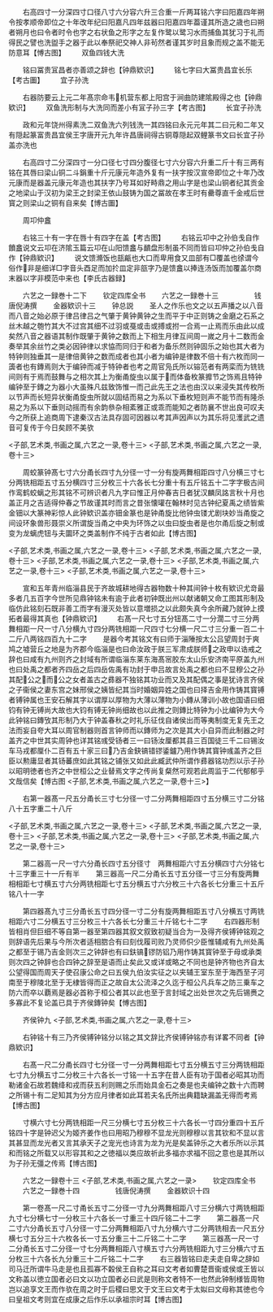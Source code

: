 <!-- { "loadSidebar": true } -->
　　右高四寸一分深四寸口径八寸六分容六升三合重一斤两耳铭六字曰阳嘉四年朔令按孝顺帝即位之十年改年纪曰阳嘉凡四年兹器曰阳嘉四年葢谨其所造之歳也曰朔者朔月也曰令者时令也字之右状鱼之形字之左复作鹭以鹭习水而捕鱼其犹习于礼而得民之譬也洗盥手之器于此以奉祭祀交神人非茍然者谨其岁时且象而规之盖不能无防意耳【愽古图】
　　双鱼四钱大洗

　　铭曰冨贵冝昌者亦善颂之辞也【钟鼎欵识】
　　铭七字曰大冨贵昌宜长乐【考古圗】
　　宜子孙洗

　　右器防要云上元二年髙宗命韦机营东都上阳宫于涧曲防建隂殿得之也【钟鼎欵识】
　　双鱼洗形制与大洗同而差小有冝子孙三字【考古图】
　　长宜子孙洗

　　政和元年饶州得素洗二双鱼洗六列钱洗一其四铭曰永元元年其二曰元和二年又有隠起篆富贵昌宜侯王字唐开元九年许昌唐祠得古铜尊隠起双鲤篆书文曰长宜子孙盖亦洗也

　　右高四寸二分深四寸一分口径七寸四分腹径七寸六分容六升重二斤十有三两有铭在其唇曰梁山铜二斗鋗重十斤元康元年造外复有一扶字按汉宣帝即位之十年乃改元康而是器盖元康元年造也其扶字乃号耳如好畤鼎之用山字是也梁山铜者纪其贡金之地梁山于汉初为梁王之封梁王依山鼓铸为国之冨故在孝王时有罍尊直千金戒后世寳之则梁山之铜有自来矣【博古圗】

　　周卭仲盫

　　右铭三十有一字在唇十有四字在盖【考古图】
　　右铭云卭中之孙伯戋自作饙盫说文云卭在济隂玉篇云卭在山阳馈盫与靧盘形制虽不同而皆曰卭仲之孙伯戋自作【钟鼎欵识】
　　说文馈滫饭也瓿甂也大口而卑用食又皿部有□覆盖也徐谓今俗作非是细详□字音头酉足而加扵皿定非瓿字乃是馈盫以捧连汤饭而加覆盖尔商末器以字非模范中来也【李氏古器録】

　　六艺之一録巻十二下
　　钦定四库全书
　　六艺之一録巻十三　　　　　钱唐倪涛撰
　　金器欵识十三
　　钟总説
　　圣人之作乐也文之以五声播之以八音而八音之始必原于律吕律吕之气肇于黄钟黄钟之生而平于中正则铸之金磨之石系之丝木越之匏竹其大不过宫其细不过羽或戞或击或搏或拊一合焉一止焉而乐由此以成矣然八音之器语其制作既肇于黄钟之数而上下相生月律互间周一嵗之月十二数而金奏举其余丝竹之类必因钟律以求恊而同归于和者为备乐然则钟固乐之始也其大者为特钟则独垂其一是律倍黄钟之数而成者也其小者为编钟是律数不倍十有六枚而同一簴者也有鏄焉则大于编钟而减于特钟者也考之周官凫氏所以镕范者有两栾而为铣铣间则有于焉而鼓舞与之相次其上为衡甬旋虫以属于而体备枚篆攠节之饰焉且特钟编钟至于鏄之为器小大虽殊凡兹致饰惟一而己此先王之法也由汉以来浸失其传枚所以节声而长短异状衡甬旋虫所就以固结而易之为系以下垂枚短则声不能节而有隆杀易之为系以下垂则动摇而有余韵叅杂相紊雅正或乖而能知之者防襄不世出良可叹夫今之所获上追商周下逮秦汉古法具存固可因器以考其声因声以为其乐将见濩武之遗音可复传于今日矣顾不美欤

<子部,艺术类,书画之属,六艺之一录,卷十三>
<子部,艺术类,书画之属,六艺之一录,卷十三>

　　周蛟篆钟髙七寸六分甬长四寸九分径一寸一分有旋两舞相距四寸八分横三寸七分两铣相距五寸五分横四寸三分枚三十六各长七分重十有五斤铭五十二字字极古间作鸾鹤蛟螭之形其铭不可辨识者凡九字曰惟正月仲春吉日者犹汉麟凤詺言秋十月也盖正月之吉适得仲春之节故谨其时而言之昔张懐瓘在翰林时见古钟纪夏禹之绩皆紫金钿以大篆神彩惊人此钟欵识盖亦钿金篆也是钟甬旋比他钟虫镂尤剧块妙当甬旋之间设环象兽形聂崇义所谓旋当甬之中央为环饰之以虫曰旋虫者是也尔甬后旋之制或变为龙螭虎钮与夫圜环之类盖制作不纯于古者如此【博古图】

<子部,艺术类,书画之属,六艺之一录,卷十三>
<子部,艺术类,书画之属,六艺之一录,卷十三>
<子部,艺术类,书画之属,六艺之一录,卷十三>
<子部,艺术类,书画之属,六艺之一录,卷十三>
<子部,艺术类,书画之属,六艺之一录,卷十三>

　　宣和五年青州临淄县民于齐故城耕地得古器物数十种其间钟十枚有欵识尤竒最多者几五百字今世所见鼎钟铭未有逾于此者初钟既出州以献诸朝又命工图其形制及临仿此铭刻石既非善工而字有漫灭处皆以意増损之以此颇失真今余所藏乃就钟上摸拓者最得其真也【钟鼎欵识】
　　右髙一尺七寸五分钮髙二寸一分濶二寸三分两舞相距一尺一寸八分横九寸四分两铣相距一尺四寸七分横一尺二寸三分重一百二十二斤八两铭四百九十二字
　　是器今考其铭文有曰师于淄陲按太公吕望周封于爽鸠之墟营丘之地是为齐郡今临淄是也曰命汝政于朕三军肃成朕师之政申以诰戒之辞也曰咸有九州则齐之封域有所谓临淄东莱东海髙宻胶东太山乐安济南平原盖九州也曰处禹之都者齐四岳之后四岳佐禹有功封于申吕故言处禹之都也曰不显穆公之孙其配公之而公之女者盖古之彞器不独铭其功业而又及其配偶之事是犹诗言齐侯之子衞侯之妻东宫之妹邢侯之姨皆纪其当时婚姻异姓之国也曰择吉金用作铸其寳镈者镈钟属也王安石解其字以谓厚以厚物为大薄以薄物为小鏄从薄训小故也国语曰细钧有钟无镈尚大故也大钧有镈无钟尚细故也以此推之则鏄比特钟为小比编钟为大今此钟铭曰鏄攷其形制乃大于钟盖春秋之时礼乐征伐自诸侯出而等夷制度无复先王之法而妄自夸大耳以周官制器则首言钟师而以鏄师为之次是其大小自异而此制器之时盖齐之中世其实周钟也详其铭彧受钖者三一曰钖汝厘都其县三百国徒三千二曰锡汝车马戎都厘仆二百有五十家三曰乃吉金鈌镐错镠鋈鑪乃用作铸其寳钟彧盖齐之巨臣以勲庸显者其钖蕃庶如此其铭之铺张又如此此臧武仲所谓作彞器铭功烈以示子孙以昭明徳者也齐之中世桓公之业替焉文字之传尚复粲然可观若此周监于二代郁郁乎文哉信矣【愽古图
<子部,艺术类,书画之属,六艺之一录,卷十三>】

　　右第一器髙一尺五分甬长三寸七分径一寸二分两舞相距四寸五分横三寸二分铭八十五字重二十八斤

<子部,艺术类,书画之属,六艺之一录,卷十三>
<子部,艺术类,书画之属,六艺之一录,卷十三>
<子部,艺术类,书画之属,六艺之一录,卷十三>
<子部,艺术类,书画之属,六艺之一录,卷十三>

　　第二器高一尺一寸六分甬长四寸五分径寸　两舞相距六寸五分横四寸六分铭七十三字重三十一斤有半
　　第三器高一尺二分甬长五寸五分径一寸三分有旋两舞相相距七寸横五寸六分两铣相距七寸五分横五寸六分枚三十六各长七分重三十五斤铭八十一字



　　第四器髙九寸三分甬长五寸四分径一寸二分有旋两舞相距五寸八分横五寸两铣相距六寸二分横五寸三分枚三十六各长七分重三十斤铭七十二字
　　右四器形制皆相肖但巨细不等自第一器至第四器其叙文叙致初疑当合为一及得齐侯镈钟铭观之则辞语先后果与今所次者适相脗合有曰刻伐履司败乃灵师伿少臣惟辅咸有九州处禹之都至于锡乃吉金则次三之钟辞也有曰鈇镐镠防铝乃用作铸其寳钟至于母或承类则次四之钟辞也合四钟之辞至是语而止矣此又或详或略之不同也是钟齐物也齐自太公望得国而周天子使召康公命之曰五侯九伯汝实征之以夹辅王室东至于海西至子河南至于穆陵北至于无棣皆得而正之故自太公流泽之久迄于桓公凡兵车之防三乗车之防六而卒以覇焉是器必首称于桓公者其以此也至于言封域之出处世次之先后锡赉之多寡此不复论盖已具于齐侯鏄钟矣【愽古图】


　　齐侯钟九
<子部,艺术类,书画之属,六艺之一录,卷十三>

　　右钟铭十有三乃齐侯镈钟铭分以铭之其文辞比齐侯镈钟铭亦有详畧不同者【钟鼎欵识】

　　右髙一尺二分甬长四寸七分径一寸一分两舞相距七寸五分横五寸三分两铣相距七寸九分横五寸二分枚三十六各长一寸铭一十五字在昔人臣有功于国者必昭其功而勒诸金石故若魏绛和戎而获五利则赐之乐而始具金石之奏是也夫编钟之数十六而聘之所锡十有二足知其为分方应月律者如此耳若夫名氏所出典籍缺漏盖无得而考焉【博古图】

　　寸横六寸七分两铣相距一尺三分横七寸五分枚三十六各长一寸四分重四十五斤铭四十字是钟迟父为姬齐姜作也曰用昭乃穆穆不显龙光则穆穆以言其钦和不显以言其甚显而龙光者又言其承天子之宠光也诗言为龙为光是矣盖钟乐之大者乐所以示其和而铭之所载又以形容其和之之徳福以类应故祈此多福亦求福不回之意也是其所以为子孙无彊之传焉【博古图】

　　六艺之一録卷十三
<子部,艺术类,书画之属,六艺之一录>
　　钦定四库全书
　　六艺之一録巻十四　　　　　钱唐倪涛撰
　　金器欵识十四

　　第一卷髙一尺二寸甬长五寸二分径一寸九分两舞相距八寸三分横六寸两铣相距九寸七分横七寸一分枚三十六各长一寸重三十四斤铭二十二字
　　第二器髙一尺二寸六分甬长五寸八分径一寸二分两舞相距八寸九分横六寸二分两铣相去一尺五分横七寸五分三十六枚各长一寸五分重三十二斤铭二十二字
　　第三器髙一尺一寸二分甬长五寸二分径一寸七分两舞相距八寸横五寸六分两铣相距九寸三分横六寸五分枚三十六各长九分重三十二斤铭二十二字
　　右三器皆铭曰走夫走自卑之辞如司马迁所谓牛马走是也且孤寡不糓侯王自称之耳曰文考者如曹楚晋衞或侯或王皆以文称盖以徳立国者必曰文以功立国者必曰武是则称文者特不一也然此钟制様皆周物岂以追享文王而作欤在周之时于后稷曰思文于文王曰文考于太姒曰文母称其徳也今曰皇祖文考则宜在成康之后作乐以承祖宗时耳【博古图】
